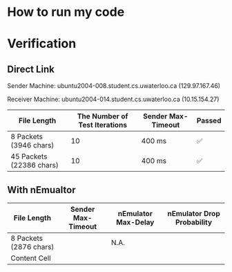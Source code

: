 # How to run my code



# Verification

## Direct Link
Sender Machine: ubuntu2004-008.student.cs.uwaterloo.ca  (129.97.167.46)

Receiver Machine: ubuntu2004-014.student.cs.uwaterloo.ca (10.15.154.27)

| File Length              | The Number of Test Iterations | Sender Max-Timeout | Passed   |
|--------------------------|-------------------------------|--------------------|----------|
| 8 Packets (3946 chars)   | 10                            | 400 ms             | ✅        |
| 45 Packets (22386 chars) | 10                            | 400 ms             | ✅        |


## With nEmualtor

| File Length            | Sender Max-Timeout | nEmulator Max-Delay | nEmulator Drop Probability |
|------------------------|--------------------|---------------------|----------------------------|
| 8 Packets (2876 chars) |                    | N.A.                ||
| Content Cell           |                    |||